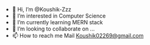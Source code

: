 - 👋 Hi, I’m @Koushik-Zzz
- 👀 I’m interested in Computer Science
- 🌱 I’m currently learning MERN stack
- 💞️ I’m looking to collaborate on ...
- 📫 How to reach me Mail Koushik02269@gmail.com

<!---
Koushik-Zzz/Koushik-Zzz is a ✨ special ✨ repository because its `README.md` (this file) appears on your GitHub profile.
You can click the Preview link to take a look at your changes.
--->
